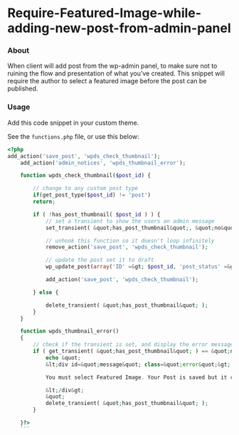 # Require-Featured-Image-while-adding-new-post-from-admin-panel

### About ###

When client will add post from the wp-admin panel, to make sure not to ruining the flow and presentation of what you’ve created. 
This snippet will require the author to select a featured image before the post can be published.


### Usage ###

Add this code snippet in your custom theme.

See the `functions.php` file, or use this below:

```php
<?php
add_action('save_post', 'wpds_check_thumbnail');
    add_action('admin_notices', 'wpds_thumbnail_error');

    function wpds_check_thumbnail($post_id) {

        // change to any custom post type
        if(get_post_type($post_id) != 'post')
        return;

        if ( !has_post_thumbnail( $post_id ) ) {
            // set a transient to show the users an admin message
            set_transient( &quot;has_post_thumbnail&quot;, &quot;no&quot; );

            // unhook this function so it doesn't loop infinitely
            remove_action('save_post', 'wpds_check_thumbnail');

            // update the post set it to draft
            wp_update_post(array('ID' =&gt; $post_id, 'post_status' =&gt; 'draft'));

            add_action('save_post', 'wpds_check_thumbnail');

        } else {

            delete_transient( &quot;has_post_thumbnail&quot; );
        }
    }

    function wpds_thumbnail_error()
    {
        // check if the transient is set, and display the error message
        if ( get_transient( &quot;has_post_thumbnail&quot; ) == &quot;no&quot; ) {
            echo &quot;
            &lt;div id=&quot;message&quot; class=&quot;error&quot;&gt;

            You must select Featured Image. Your Post is saved but it can not be published.

            &lt;/div&gt;
            &quot;
            delete_transient( &quot;has_post_thumbnail&quot; );
        }

    }?>
    ```
